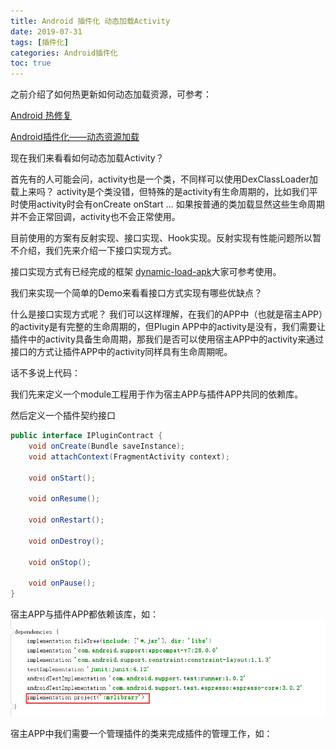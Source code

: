 ```yaml
---
title: Android 插件化 动态加载Activity
date: 2019-07-31
tags: [插件化]
categories: Android插件化
toc: true
---
```

之前介绍了如何热更新如何动态加载资源，可参考：

[Android 热修复](http://www.zydeveloper.com/page/2/)

[Android插件化——动态资源加载](http://www.zydeveloper.com/2019/07/24/ResourceDynamicLoad/)

<!--more-->

现在我们来看看如何动态加载Activity？

首先有的人可能会问，activity也是一个类，不同样可以使用DexClassLoader加载上来吗？
activity是个类没错，但特殊的是activity有生命周期的，比如我们平时使用activity时会有onCreate onStart ... 如果按普通的类加载显然这些生命周期并不会正常回调，activity也不会正常使用。

目前使用的方案有反射实现、接口实现、Hook实现。反射实现有性能问题所以暂不介绍，我们先来介绍一下接口实现方式。

接口实现方式有已经完成的框架 [dynamic-load-apk](https://github.com/singwhatiwanna/dynamic-load-apk)大家可参考使用。

我们来实现一个简单的Demo来看看接口方式实现有哪些优缺点？

什么是接口实现方式呢？
我们可以这样理解，在我们的APP中（也就是宿主APP）的activity是有完整的生命周期的，但Plugin APP中的activity是没有，我们需要让插件中的activity具备生命周期，那我们是否可以使用宿主APP中的activity来通过接口的方式让插件APP中的activity同样具有生命周期呢。

话不多说上代码：

我们先来定义一个module工程用于作为宿主APP与插件APP共同的依赖库。

然后定义一个插件契约接口
```java
public interface IPluginContract {
    void onCreate(Bundle saveInstance);
    void attachContext(FragmentActivity context);

    void onStart();

    void onResume();

    void onRestart();

    void onDestroy();

    void onStop();

    void onPause();
}
```

宿主APP与插件APP都依赖该库，如：
<img src="ActivityDynamicLoad/2019-07-31-16-36-41.png" />

宿主APP中我们需要一个管理插件的类来完成插件的管理工作，如：
```java

```
